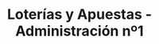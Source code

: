 ---
title: "Loterías y Apuestas - Administración nº1"
url: /san-cristobal-de-entrevinas/loterias-y-apuestas-administracion-no1/
shop: Lotterie
---